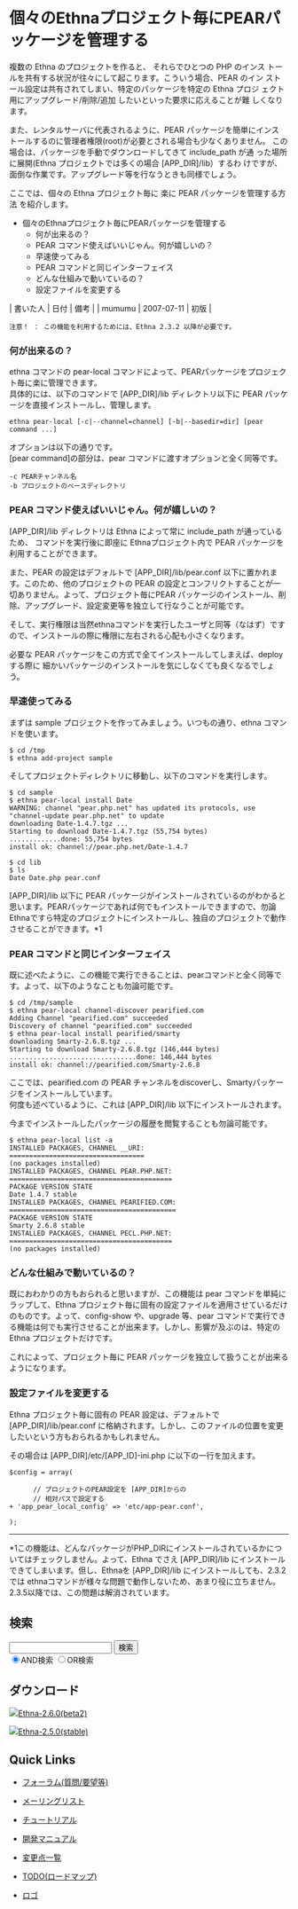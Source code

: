 # 個々のEthnaプロジェクト毎にPEARパッケージを管理する
複数の Ethna のプロジェクトを作ると、 それらでひとつの PHP のインス トールを共有する状況が往々にして起こります。こういう場合、PEAR のイン ストール設定は共有されてしまい、特定のパッケージを特定の Ethna プロジ ェクト用にアップグレード/削除/追加 したいといった要求に応えることが難 しくなります。

また、レンタルサーバに代表されるように、PEAR パッケージを簡単にインス トールするのに管理者権限(root)が必要とされる場合も少なくありません。 この場合は、パッケージを手動でダウンロードしてきて include\_path が通 った場所に展開(Ethna プロジェクトでは多くの場合 [APP\_DIR]/lib）するわ けですが、面倒な作業です。アップグレード等を行なうときも同様でしょう。

ここでは、個々の Ethna プロジェクト毎に 楽に PEAR パッケージを管理する方法 を紹介します。

- 個々のEthnaプロジェクト毎にPEARパッケージを管理する 
  - 何が出来るの？ 
  - PEAR コマンド使えばいいじゃん。何が嬉しいの？ 
  - 早速使ってみる 
  - PEAR コマンドと同じインターフェイス 
  - どんな仕組みで動いているの？ 
  - 設定ファイルを変更する 

| 書いた人 | 日付 | 備考 |
| mumumu | 2007-07-11 | 初版 |

    注意！ ： この機能を利用するためには、Ethna 2.3.2 以降が必要です。

### 何が出来るの？ [](ethna-document-dev_guide-pearlocal.html#m3912c93 "m3912c93")

ethna コマンドの pear-local コマンドによって、PEARパッケージをプロジェクト毎に楽に管理できます。  
具体的には、以下のコマンドで [APP\_DIR]/lib ディレクトリ以下に PEAR パッケージを直接インストールし、管理します。

    ethna pear-local [-c|--channel=channel] [-b|--basedir=dir] [pear command ...]

オプションは以下の通りです。  
[pear command]の部分は、pear コマンドに渡すオプションと全く同等です。

    -c PEARチャンネル名
    -b プロジェクトのベースディレクトリ

### PEAR コマンド使えばいいじゃん。何が嬉しいの？ [](ethna-document-dev_guide-pearlocal.html#lf627ca4 "lf627ca4")

[APP\_DIR]/lib ディレクトリは Ethna によって常に include\_path が通っているため、 コマンドを実行後に即座に Ethnaプロジェクト内で PEAR パッケージを利用することができます。

また、PEAR の設定はデフォルトで [APP\_DIR]/lib/pear.conf 以下に置かれます。このため、他のプロジェクトの PEAR の設定とコンフリクトすることが一切ありません。よって、プロジェクト毎にPEAR パッケージのインストール、削除、アップグレード、設定変更等を独立して行なうことが可能です。

そして、実行権限は当然ethnaコマンドを実行したユーザと同等（なはず）ですので、インストールの際に権限に左右される心配も小さくなります。

必要な PEAR パッケージをこの方式で全てインストールしてしまえば、deployする際に 細かいパッケージのインストールを気にしなくても良くなるでしょう。

### 早速使ってみる [](ethna-document-dev_guide-pearlocal.html#f2d5284b "f2d5284b")

まずは sample プロジェクトを作ってみましょう。いつもの通り、ethna コマンドを使います。

    $ cd /tmp
    $ ethna add-project sample

そしてプロジェクトディレクトリに移動し、以下のコマンドを実行します。

    $ cd sample
    $ ethna pear-local install Date
    WARNING: channel "pear.php.net" has updated its protocols, use 
    "channel-update pear.php.net" to update
    downloading Date-1.4.7.tgz ...
    Starting to download Date-1.4.7.tgz (55,754 bytes)
    .............done: 55,754 bytes
    install ok: channel://pear.php.net/Date-1.4.7

    $ cd lib
    $ ls
    Date Date.php pear.conf

[APP\_DIR]/lib 以下に PEAR パッケージがインストールされているのがわかると思います。PEARパッケージであれば何でもインストールできますので、勿論Ethnaですら特定のプロジェクトにインストールし、独自のプロジェクトで動作させることができます。\*1

### PEAR コマンドと同じインターフェイス [](ethna-document-dev_guide-pearlocal.html#j6b6e5ad "j6b6e5ad")

既に述べたように、この機能で実行できることは、pearコマンドと全く同等です。よって、以下のようなことも勿論可能です。

    $ cd /tmp/sample
    $ ethna pear-local channel-discover pearified.com
    Adding Channel "pearified.com" succeeded
    Discovery of channel "pearified.com" succeeded
    $ ethna pear-local install pearified/smarty
    downloading Smarty-2.6.8.tgz ...
    Starting to download Smarty-2.6.8.tgz (146,444 bytes)
    ................................done: 146,444 bytes
    install ok: channel://pearified.com/Smarty-2.6.8

ここでは、pearified.com の PEAR チャンネルをdiscoverし、Smartyパッケージをインストールしています。  
何度も述べているように、これは [APP\_DIR]/lib 以下にインストールされます。

今までインストールしたパッケージの履歴を閲覧することも勿論可能です。

    $ ethna pear-local list -a
    INSTALLED PACKAGES, CHANNEL __URI:
    ==================================
    (no packages installed)
    INSTALLED PACKAGES, CHANNEL PEAR.PHP.NET:
    =========================================
    PACKAGE VERSION STATE
    Date 1.4.7 stable
    INSTALLED PACKAGES, CHANNEL PEARIFIED.COM:
    ==========================================
    PACKAGE VERSION STATE
    Smarty 2.6.8 stable
    INSTALLED PACKAGES, CHANNEL PECL.PHP.NET:
    =========================================
    (no packages installed)

### どんな仕組みで動いているの？ [](ethna-document-dev_guide-pearlocal.html#c672ae2e "c672ae2e")

既におわかりの方もおられると思いますが、この機能は pear コマンドを単純にラップして、Ethna プロジェクト毎に固有の設定ファイルを適用させているだけのものです。よって、config-show や、upgrade 等、pear コマンドで実行できる機能は何でも実行させることが出来ます。しかし、影響が及ぶのは、特定の Ethna プロジェクトだけです。

これによって、プロジェクト毎に PEAR パッケージを独立して扱うことが出来るようになります。

### 設定ファイルを変更する [](ethna-document-dev_guide-pearlocal.html#n2be4449 "n2be4449")

Ethna プロジェクト毎に固有の PEAR 設定は、デフォルトで[APP\_DIR]/lib/pear.conf に格納されます。しかし、このファイルの位置を変更したいという方もおられるかもしれません。

その場合は [APP\_DIR]/etc/[APP\_ID]-ini.php に以下の一行を加えます。

    $config = array(
    
          // プロジェクトのPEAR設定を [APP_DIR]からの
          // 相対パスで設定する
    + 'app_pear_local_config' => 'etc/app-pear.conf',
    
    );

<!-- ??END id:body -->
<!-- ??BEGIN id:summary --><!-- ??BEGIN id:note -->

* * *
\*1この機能は、どんなパッケージがPHP\_DIRにインストールされているかについてはチェックしません。よって、Ethna でさえ [APP\_DIR]/lib にインストールできてしまいます。但し、Ethnaを [APP\_DIR]/lib にインストールしても、2.3.2では ethnaコマンドが様々な問題で動作しないため、あまり役に立ちません。2.3.5以降では、この問題は解消されています。  

<!-- ??END id:note -->
<!-- ??BEGIN id:trackback -->
<!-- ?? END id:trackback --><!-- ?? END id:attach -->
<!-- ?? END id:summary -->
<!-- ??END id:content -->
<!-- ?? END id:wrap_content --><!-- ??sidebar?? ========================================================== -->
<!-- ??BEGIN id:wrap_sidebar -->

<!-- ??BEGIN id:search_form -->

## 検索

<form action="http://ethna.jp/index.php?cmd=search" method="post">
            <input type="hidden" name="encode_hint" value="??">
            <input type="text" name="word" value="" size="20">
            <input type="submit" value="検索"><br>
            <input type="radio" name="type" value="AND" checked id="and_search"><label for="and_search">AND検索</label>
            <input type="radio" name="type" value="OR" id="or_search"><label for="or_search">OR検索</label>
    </form>

<!-- END id:search_form -->
<!-- ??BEGIN id:download_link -->

## ダウンロード

[![](image/minilogo.gif)Ethna-2.6.0(beta2)](ethna-download.html)

[![](image/minilogo.gif)Ethna-2.5.0(stable)](ethna-download.html)

<!-- END id:download_link -->
<!-- ??BEGIN id:download_link -->

## Quick Links

- [フォーラム(質問/要望等)](ethna-community-forum.html)
- [メーリングリスト](http://ml.ethna.jp/mailman/listinfo/users)

- [チュートリアル](ethna-document-tutorial.html)
- [開発マニュアル](ethna-document-dev_guide.html)
- [変更点一覧](ethna-document-changes.html)

- [TODO(ロードマップ)](TODO.html)
- [ロゴ](ethna-logo.html)

<!-- END id:download_link -->
<!-- ??BEGIN id:search_form -->


